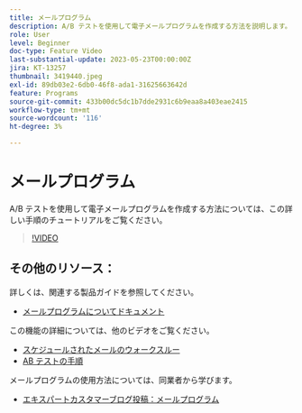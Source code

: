 ```yaml
---
title: メールプログラム
description: A/B テストを使用して電子メールプログラムを作成する方法を説明します。
role: User
level: Beginner
doc-type: Feature Video
last-substantial-update: 2023-05-23T00:00:00Z
jira: KT-13257
thumbnail: 3419440.jpeg
exl-id: 89db03e2-6db0-46f8-ada1-31625663642d
feature: Programs
source-git-commit: 433b00dc5dc1b7dde2931c6b9eaa8a403eae2415
workflow-type: tm+mt
source-wordcount: '116'
ht-degree: 3%

---
```


# メールプログラム

A/B テストを使用して電子メールプログラムを作成する方法については、この詳しい手順のチュートリアルをご覧ください。

>[!VIDEO](https://video.tv.adobe.com/v/3419440/?learn=on)


## その他のリソース：

詳しくは、関連する製品ガイドを参照してください。
* [メールプログラムについてドキュメント](https://experienceleague.adobe.com/docs/marketo/using/product-docs/email-marketing/email-programs/creating-an-email-program/understanding-email-programs.html?lang=en)

この機能の詳細については、他のビデオをご覧ください。
* [スケジュールされたメールのウォークスルー](https://experienceleague.adobe.com/docs/marketo-learn/tutorials/email-marketing/scheduled-email-watch.html?lang=en)
* [AB テストの手順](https://experienceleague.adobe.com/docs/marketo-learn/tutorials/email-marketing/ab-testing-watch.html?lang=en)

メールプログラムの使用方法については、同業者から学びます。
* [エキスパートカスタマーブログ投稿：メールプログラム](https://nation.marketo.com/t5/product-blogs/marketo-success-series-email-programs/ba-p/304968)
